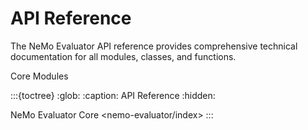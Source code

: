 API Reference
=============

The NeMo Evaluator API reference provides comprehensive technical documentation for all modules, classes, and functions.

Core Modules


:::{toctree}
:glob:
:caption: API Reference
:hidden:

NeMo Evaluator Core <nemo-evaluator/index>
:::
